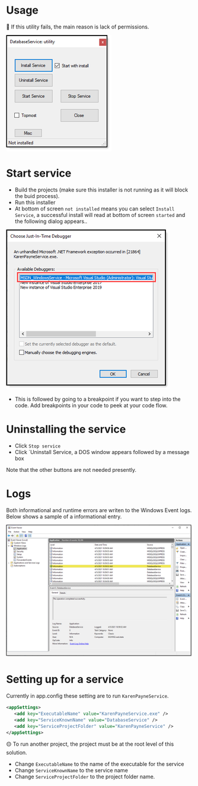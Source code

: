 ﻿# Usage

:stop_sign: If this utility fails, the main reason is lack of permissions.


![img](assets/installer.png)

# Start service

- Build the projects (make sure this installer is not running as it will block the buid process).
- Run this installer
- At bottom of screen `not installed` means you can select `Install Service`, a successful install will read at bottom of screen `started` and the following dialog appears..

![img](assets/figure1.png) 

- This is followed by going to a breakpoint if you want to step into the code. Add breakpoints in your code to peek at your code flow.

# Uninstalling the service

- Click `Stop service`
- Click `Uninstall Service, a DOS window appears followed by a message box

Note that the other buttons are not needed presently.

# Logs

Both informational and runtime errors are writen to the Windows Event logs. Below shows a sample of a informational entry.

![img](assets/events.png)

# Setting up for a service

Currently in app.config these setting are to run `KarenPayneService`.

```xml
<appSettings>
   <add key="ExecutableName" value="KarenPayneService.exe" />
   <add key="ServiceKnownName" value="DatabaseService" />
   <add key="ServiceProjectFolder" value="KarenPayneService" />
</appSettings>
```

:yellow_circle: To run another project, the project must be at the root level of this solution.

- Change `ExecutableName` to the name of the executable for the service
- Change `ServiceKnownName` to the service name
- Change `ServiceProjectFolder` to the project folder name.
